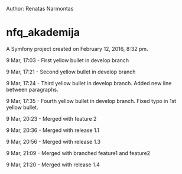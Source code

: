 Author: Renatas Narmontas

nfq_akademija
=============

A Symfony project created on February 12, 2016, 8:32 pm.



9 Mar, 17:03 - First yellow bullet in develop branch

9 Mar, 17:21 - Second yellow bullet in develop branch

9 Mar, 17:24 - Third yellow bullet in develop branch. Added new line between paragraphs.

9 Mar, 17:35 - Fourth yellow bullet in develop branch. Fixed typo in 1st yellow bullet.

9 Mar, 20:23 - Merged with feature 2

9 Mar, 20:36 - Merged with release 1.1

9 Mar, 20:56 - Merged with release 1.3

9 Mar, 21:09 - Merged with branched feature1 and feature2

9 Mar, 21:20 - Merged with release 1.4

